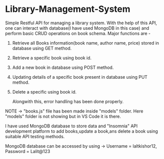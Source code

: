 # Library-Management-System
Simple Restful API for managing a library system.
With the help of this API, one can interact with database(I have used MongoDB in this case) and perform basic CRUD operations on book schema.
Major functions are - 
1. Retrieve all Books information(book name, author name, price) stored in database using GET method.
2. Retrieve a specific book using book id.
3. Add a new book in database using POST method.
4. Updating details of a specific book present in database using PUT method.
5. Delete a specific using book id.

   Alongwith this, error handling has been done properly.

NOTE -> "books.js" file has been made inside "models" folder. Here "models" folder is not showing but in VS Code it is there.

I have used MongoDB database to store data and "Insomnia" API development platform to add books,update a book,ans delete a book using suitable API testing methods.

MongoDB database can be accessed by using -> Username = laltkishor12, Password = Lalit@123
